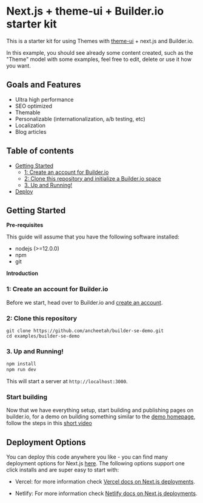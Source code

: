 # Next.js + theme-ui + Builder.io starter kit

This is a starter kit for using Themes with [theme-ui](https://theme-ui.com/) + next.js and Builder.io.

In this example, you should see already some content created, such as the "Theme" model with some examples, feel free to edit, delete or use it how you want.

## Goals and Features

- Ultra high performance
- SEO optimized
- Themable
- Personalizable (internationalization, a/b testing, etc)
- Localization
- Blog articles

## Table of contents

- [Getting Started](#getting-started)
  - [1: Create an account for Builder.io](#1-create-an-account-for-builderio)
  - [2: Clone this repository and initialize a Builder.io space](#2-clone-this-repository)
  - [3. Up and Running!](#3-up-and-running)
- [Deploy](#deploy)

<!-- markdown-toc end -->

## Getting Started

**Pre-requisites**

This guide will assume that you have the following software installed:

- nodejs (>=12.0.0)
- npm
- git

**Introduction**

### 1: Create an account for Builder.io

Before we start, head over to Builder.io and [create an account](https://builder.io/signup).

### 2: Clone this repository

```
git clone https://github.com/ancheetah/builder-se-demo.git
cd examples/builder-se-demo
```
### 3. Up and Running!

```bash
npm install
npm run dev
```

This will start a server at `http://localhost:3000`.

### Start building

Now that we have everything setup, start building and publishing pages on builder.io, for a demo on building something similar to the [demo homepage](https://headless.builders), follow the steps in this [short video](https://www.loom.com/share/9b947acbbf714ee3ac6c319c130cdb85)

## Deployment Options

You can deploy this code anywhere you like - you can find many deployment options for Next.js [here](https://nextjs.org/docs/deployment). The following options support one click installs and are super easy to start with:

- Vercel: for more information check [Vercel docs on Next.js deployments](https://vercel.com/docs/next.js/overview).

- Netlify: For more information check [Netlify docs on Next.js deployments](https://www.netlify.com/blog/2020/11/30/how-to-deploy-next.js-sites-to-netlify/).
